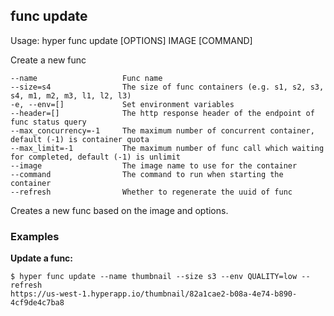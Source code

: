 ## func update

  Usage:	hyper func update [OPTIONS] IMAGE [COMMAND]

  Create a new func

    --name                   Func name
    --size=s4                The size of func containers (e.g. s1, s2, s3, s4, m1, m2, m3, l1, l2, l3)
    -e, --env=[]             Set environment variables
    --header=[]              The http response header of the endpoint of func status query
    --max_concurrency=-1     The maximum number of concurrent container, default (-1) is container quota
  	--max_limit=-1           The maximum number of func call which waiting for completed, default (-1) is unlimit
    --image                  The image name to use for the container
    --command                The command to run when starting the container
    --refresh                Whether to regenerate the uuid of func

Creates a new func based on the image and options.

### Examples

**Update a func:**

    $ hyper func update --name thumbnail --size s3 --env QUALITY=low --refresh
    https://us-west-1.hyperapp.io/thumbnail/82a1cae2-b08a-4e74-b890-4cf9de4c7ba8
